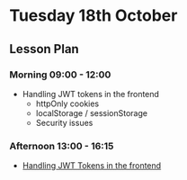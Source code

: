 # Tuesday 18th October

## Lesson Plan

### Morning 09:00 - 12:00

+ Handling JWT tokens in the frontend
  + httpOnly cookies
  + localStorage / sessionStorage
  + Security issues

### Afternoon 13:00 - 16:15

+ [Handling JWT Tokens in the frontend](https://github.com/FrancoSpeziali/security-jwt-httpOnly)

